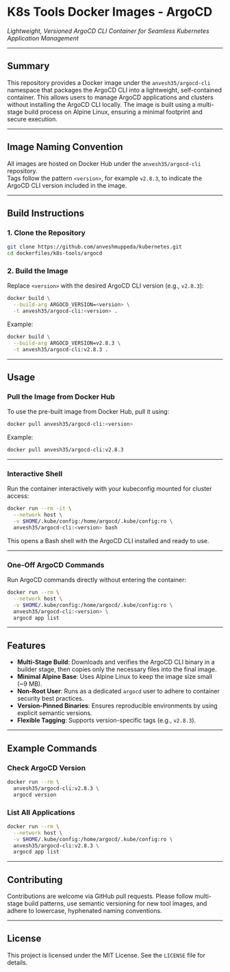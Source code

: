 # **K8s Tools Docker Images - ArgoCD**

*Lightweight, Versioned ArgoCD CLI Container for Seamless Kubernetes Application Management*

---

## Summary

This repository provides a Docker image under the `anvesh35/argocd-cli` namespace that packages the ArgoCD CLI into a lightweight, self-contained container. This allows users to manage ArgoCD applications and clusters without installing the ArgoCD CLI locally. The image is built using a multi-stage build process on Alpine Linux, ensuring a minimal footprint and secure execution.

---

## Image Naming Convention

All images are hosted on Docker Hub under the `anvesh35/argocd-cli` repository.  
Tags follow the pattern `<version>`, for example `v2.8.3`, to indicate the ArgoCD CLI version included in the image.

---

## Build Instructions

### 1. Clone the Repository
```bash
git clone https://github.com/anveshmuppeda/kubernetes.git
cd dockerfiles/k8s-tools/argocd
```

### 2. Build the Image
Replace `<version>` with the desired ArgoCD CLI version (e.g., `v2.8.3`):
```bash
docker build \
  --build-arg ARGOCD_VERSION=<version> \
  -t anvesh35/argocd-cli:<version> .
```

Example:
```bash
docker build \
  --build-arg ARGOCD_VERSION=v2.8.3 \
  -t anvesh35/argocd-cli:v2.8.3 .
```

---

## Usage

### Pull the Image from Docker Hub
To use the pre-built image from Docker Hub, pull it using:
```bash
docker pull anvesh35/argocd-cli:<version>
```

Example:
```bash
docker pull anvesh35/argocd-cli:v2.8.3
```

---

### Interactive Shell
Run the container interactively with your kubeconfig mounted for cluster access:
```bash
docker run --rm -it \
  --network host \
  -v $HOME/.kube/config:/home/argocd/.kube/config:ro \
  anvesh35/argocd-cli:<version> bash
```

This opens a Bash shell with the ArgoCD CLI installed and ready to use.

---

### One-Off ArgoCD Commands
Run ArgoCD commands directly without entering the container:
```bash
docker run --rm \
  --network host \
  -v $HOME/.kube/config:/home/argocd/.kube/config:ro \
  anvesh35/argocd-cli:<version> \
  argocd app list
```

---

## Features

- **Multi-Stage Build**: Downloads and verifies the ArgoCD CLI binary in a builder stage, then copies only the necessary files into the final image.
- **Minimal Alpine Base**: Uses Alpine Linux to keep the image size small (~9 MB).
- **Non-Root User**: Runs as a dedicated `argocd` user to adhere to container security best practices.
- **Version-Pinned Binaries**: Ensures reproducible environments by using explicit semantic versions.
- **Flexible Tagging**: Supports version-specific tags (e.g., `v2.8.3`).

---

## Example Commands

### Check ArgoCD Version
```bash
docker run --rm \
  anvesh35/argocd-cli:v2.8.3 \
  argocd version
```

### List All Applications
```bash
docker run --rm \
  --network host \
  -v $HOME/.kube/config:/home/argocd/.kube/config:ro \
  anvesh35/argocd-cli:v2.8.3 \
  argocd app list
```

---

## Contributing

Contributions are welcome via GitHub pull requests. Please follow multi-stage build patterns, use semantic versioning for new tool images, and adhere to lowercase, hyphenated naming conventions.

---

## License

This project is licensed under the MIT License. See the `LICENSE` file for details.
